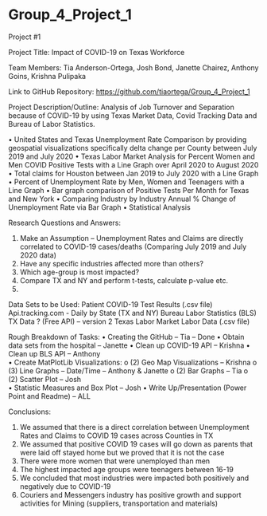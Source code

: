 # Group_4_Project_1
Project #1

Project Title: Impact of COVID-19 on Texas Workforce


Team Members: 
     Tia Anderson-Ortega, Josh Bond, Janette Chairez, Anthony Goins, Krishna Pulipaka

Link to GitHub Repository: https://github.com/tiaortega/Group_4_Project_1

Project Description/Outline:
	Analysis of Job Turnover and Separation because of COVID-19 by using Texas Market Data, Covid Tracking Data and Bureau of Labor Statistics.

•	United States and Texas Unemployment Rate Comparison by providing geospatial visualizations specifically delta change per County between July 2019 and July 2020 
•	Texas Labor Market Analysis for Percent Women and Men COVID Positive Tests with a Line Graph over April 2020 to August 2020
•	Total claims for Houston between Jan 2019 to July 2020 with a Line Graph  
•	Percent of Unemployment Rate by Men, Women and Teenagers with a Line Graph
•	Bar graph comparison of Positive Tests Per Month for Texas and New York
•	Comparing Industry by Industry Annual % Change of Unemployment Rate via Bar Graph
•	Statistical Analysis 


Research Questions and Answers:
1.	Make an Assumption – Unemployment Rates and Claims are directly correlated to COVID-19 cases/deaths (Comparing July 2019 and July 2020 data)
2.	Have any specific industries affected more than others?
3.	Which age-group is most impacted?
4.	Compare TX and NY and perform t-tests, calculate p-value etc.
5.	




Data Sets to be Used:
	Patient COVID-19 Test Results (.csv file)
	Api.tracking.com - Daily by State (TX and NY)
	Bureau Labor Statistics (BLS) TX Data ? (Free API) – version 2
	Texas Labor Market Labor Data (.csv file)

Rough Breakdown of Tasks:
•	Creating the GitHub – Tia – Done
•	Obtain data sets from the hospital – Janette 
•	Clean up COVID-19 API – Krishna
•	Clean up BLS API – Anthony			 
•	Create MatPlotLib Visualizations:
o	(2) Geo Map Visualizations – Krishna
o	(3) Line Graphs – Date/Time – Anthony & Janette
o	(2) Bar Graphs – Tia
o	(2) Scatter Plot – Josh		 
•	Statistic Measures and Box Plot – Josh 
•	Write Up/Presentation (Power Point and Readme) – ALL 


Conclusions:
1.	We assumed that there is a direct correlation between Unemployment Rates and Claims to COVID 19 cases across Counties in TX 
2.	We assumed that positive COVID 19 cases will go down as parents that were laid off stayed home but we proved that it is not the case
3.	There were more women that were unemployed than men
4.	The highest impacted age groups were teenagers between 16-19
5.	We concluded that most industries were impacted both positively and negatively due to COVID-19
6.	Couriers and Messengers industry has positive growth and support activities for Mining (suppliers, transportation and materials)

		
	

